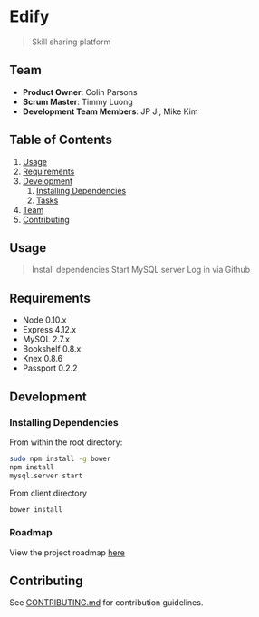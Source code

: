 # Edify

> Skill sharing platform

## Team

  - __Product Owner__: Colin Parsons
  - __Scrum Master__: Timmy Luong
  - __Development Team Members__: JP Ji, Mike Kim

## Table of Contents

1. [Usage](#Usage)
1. [Requirements](#requirements)
1. [Development](#development)
    1. [Installing Dependencies](#installing-dependencies)
    1. [Tasks](#tasks)
1. [Team](#team)
1. [Contributing](#contributing)

## Usage

> Install dependencies
> Start MySQL server
> Log in via Github

## Requirements

- Node 0.10.x
- Express 4.12.x
- MySQL 2.7.x
- Bookshelf 0.8.x
- Knex 0.8.6
- Passport 0.2.2

## Development

### Installing Dependencies

From within the root directory:

```sh
sudo npm install -g bower
npm install
mysql.server start
```

From client directory

```sh
bower install
```

### Roadmap

View the project roadmap [here](LINK_TO_PROJECT_ISSUES)


## Contributing

See [CONTRIBUTING.md](CONTRIBUTING.md) for contribution guidelines.
